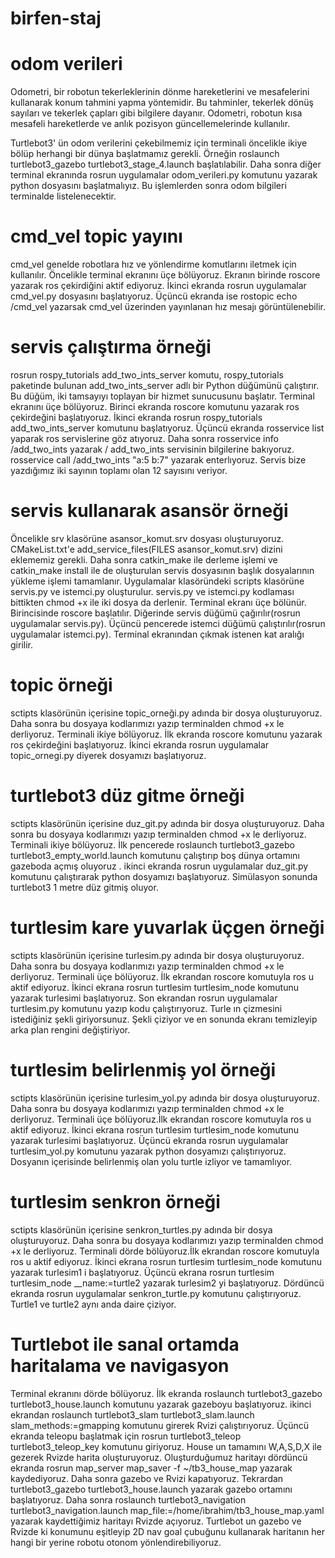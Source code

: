 # birfen-staj


# odom verileri

Odometri, bir robotun tekerleklerinin dönme hareketlerini ve mesafelerini kullanarak konum tahmini yapma yöntemidir. Bu tahminler, tekerlek dönüş sayıları ve tekerlek çapları gibi bilgilere dayanır. Odometri, robotun kısa mesafeli hareketlerde ve anlık pozisyon güncellemelerinde kullanılır.

Turtlebot3' ün odom verilerini çekebilmemiz için terminali öncelikle ikiye bölüp herhangi bir dünya başlatmamız gerekli. Örneğin roslaunch turtlebot3_gazebo turtlebot3_stage_4.launch başlatılabilir. Daha sonra diğer terminal ekranında rosrun uygulamalar odom_verileri.py komutunu yazarak python dosyasını başlatmalıyız. Bu işlemlerden sonra odom bilgileri terminalde listelenecektir.



# cmd_vel topic yayını

cmd_vel genelde robotlara hız ve yönlendirme komutlarını iletmek için kullanılır.
Öncelikle terminal ekranını üçe bölüyoruz. Ekranın birinde roscore yazarak ros çekirdiğini aktif ediyoruz. İkinci ekranda rosrun uygulamalar cmd_vel.py dosyasını başlatıyoruz. Üçüncü ekranda ise 
rostopic echo /cmd_vel yazarsak cmd_vel üzerinden yayınlanan hız mesajı görüntülenebilir.



# servis çalıştırma örneği

rosrun rospy_tutorials add_two_ints_server komutu, rospy_tutorials paketinde bulunan add_two_ints_server adlı bir Python düğümünü çalıştırır. Bu düğüm, iki tamsayıyı toplayan bir hizmet sunucusunu başlatır.
Terminal ekranını üçe bölüyoruz. Birinci ekranda roscore komutunu yazarak ros çekirdeğini başlatıyoruz. İkinci ekranda rosrun rospy_tutorials add_two_ints_server komutunu başlatıyoruz. Üçüncü ekranda rosservice list yaparak ros servislerine göz atıyoruz. Daha sonra rosservice info /add_two_ints yazarak / add_two_ints servisinin bilgilerine bakıyoruz. rosservice call /add_two_ints "a:5 b:7" yazarak enterlıyoruz. Servis bize yazdığımız iki sayının toplamı olan 12 sayısını veriyor.



# servis kullanarak asansör örneği

Öncelikle srv klasörüne asansor_komut.srv dosyası oluşturuyoruz. CMakeList.txt'e add_service_files(FILES asansor_komut.srv) dizini eklememiz gerekli. Daha sonra catkin_make ile derleme işlemi ve catkin_make install ile de oluşturulan servis dosyasının başlık dosyalarının yükleme işlemi tamamlanır. Uygulamalar klasöründeki scripts klasörüne servis.py ve istemci.py oluşturulur.  servis.py ve istemci.py kodlaması bittikten chmod +x ile iki dosya da derlenir. Terminal ekranı üçe bölünür. Birincisinde roscore başlatılır. Diğerinde servis düğümü çağırılır(rosrun uygulamalar servis.py). Üçüncü pencerede istemci düğümü çalıştırılır(rosrun uygulamalar istemci.py). Terminal ekranından çıkmak istenen kat aralığı girilir.



# topic örneği

sctipts klasörünün içerisine topic_orneği.py adında bir dosya oluşturuyoruz. Daha sonra bu dosyaya kodlarımızı yazıp terminalden chmod +x le derliyoruz. Terminali ikiye bölüyoruz. İlk ekranda roscore komutunu yazarak ros çekirdeğini başlatıyoruz. İkinci ekranda rosrun uygulamalar topic_ornegi.py diyerek dosyamızı başlatıyoruz.



# turtlebot3 düz gitme örneği

sctipts klasörünün içerisine duz_git.py adında bir dosya oluşturuyoruz. Daha sonra bu dosyaya kodlarımızı yazıp terminalden chmod +x le derliyoruz. Terminali ikiye bölüyoruz. İlk pencerede roslaunch turtlebot3_gazebo turtlebot3_empty_world.launch komutunu çalıştırıp boş dünya ortamını gazeboda açmış oluyoruz . ikinci ekranda rosrun uygulamalar duz_git.py komutunu çalıştırarak python dosyamızı başlatıyoruz. Simülasyon sonunda turtlebot3 1 metre düz gitmiş oluyor.



# turtlesim kare yuvarlak üçgen örneği

sctipts klasörünün içerisine turlesim.py adında bir dosya oluşturuyoruz. Daha sonra bu dosyaya kodlarımızı yazıp terminalden chmod +x le derliyoruz. Terminali üçe bölüyoruz. İlk ekrandan roscore komutuyla ros u aktif ediyoruz. İkinci ekrana rosrun turtlesim turtlesim_node komutunu yazarak turlesimi başlatıyoruz. Son ekrandan rosrun uygulamalar turtlesim.py komutunu yazıp kodu çalıştırıyoruz. Turle ın çizmesini istediğiniz şekli giriyorsunuz. Şekli çiziyor ve en sonunda ekranı temizleyip arka plan rengini değiştiriyor.



# turtlesim belirlenmiş yol örneği

sctipts klasörünün içerisine turlesim_yol.py adında bir dosya oluşturuyoruz. Daha sonra bu dosyaya kodlarımızı yazıp terminalden chmod +x le derliyoruz. Terminali üçe bölüyoruz.İlk ekrandan roscore komutuyla ros u aktif ediyoruz. İkinci ekrana rosrun turtlesim turtlesim_node komutunu yazarak turlesimi başlatıyoruz. Üçüncü ekranda rosrun uygulamalar turtlesim_yol.py komutunu yazarak python dosyamızı çalıştırıyoruz. Dosyanın içerisinde belirlenmiş olan yolu turtle izliyor ve tamamlıyor.



# turtlesim senkron örneği

sctipts klasörünün içerisine senkron_turtles.py adında bir dosya oluşturuyoruz. Daha sonra bu dosyaya kodlarımızı yazıp terminalden chmod +x le derliyoruz. Terminali dörde bölüyoruz.İlk ekrandan roscore komutuyla ros u aktif ediyoruz. İkinci ekrana rosrun turtlesim turtlesim_node komutunu yazarak turlesim1 i başlatıyoruz. Üçüncü ekrana rosrun turtlesim turtlesim_node __name:=turtle2 yazarak turlesim2 yi başlatıyoruz. Dördüncü ekranda rosrun uygulamalar senkron_turtle.py komutunu çalıştırıyoruz. Turtle1 ve turtle2 aynı anda daire çiziyor.



# Turtlebot ile sanal ortamda haritalama ve navigasyon

Terminal ekranını dörde bölüyoruz. İlk ekranda roslaunch turtlebot3_gazebo turtlebot3_house.launch komutunu yazarak gazeboyu başlatıyoruz. ikinci ekrandan roslaunch turtlebot3_slam turtlebot3_slam.launch slam_methods:=gmapping komutunu girerek Rvizi çalıştırıyoruz. Üçüncü ekranda teleopu başlatmak için rosrun turtlebot3_teleop turtlebot3_teleop_key komutunu giriyoruz.
House un tamamını W,A,S,D,X ile gezerek Rvizde harita oluşturuyoruz. Oluşturduğumuz haritayı dördüncü ekranda rosrun map_server map_saver -f ~/tb3_house_map yazarak kaydediyoruz. Daha sonra gazebo ve Rvizi kapatıyoruz. Tekrardan turtlebot3_gazebo turtlebot3_house.launch yazarak gazebo ortamını başlatıyoruz. Daha sonra roslaunch turtlebot3_navigation turtlebot3_navigation.launch map_file:=/home/ibrahim/tb3_house_map.yaml yazarak kaydettiğimiz haritayı Rvizde açıyoruz. Turtlebot un gazebo ve Rvizde ki konumunu eşitleyip 2D nav goal çubuğunu kullanarak haritanın her hangi bir yerine robotu otonom yönlendirebiliyoruz.


























